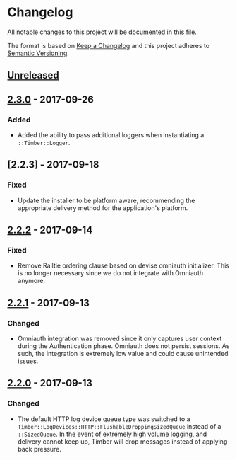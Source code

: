 # Changelog

All notable changes to this project will be documented in this file.

The format is based on [Keep a Changelog](http://keepachangelog.com/en/1.0.0/)
and this project adheres to [Semantic Versioning](http://semver.org/spec/v2.0.0.html).

## [Unreleased]

## [2.3.0] - 2017-09-26

### Added

  - Added the ability to pass additional loggers when instantiating a `::Timber::Logger`.

## [2.2.3] - 2017-09-18

### Fixed

  - Update the installer to be platform aware, recommending the appropriate delivery method
    for the application's platform.


## [2.2.2] - 2017-09-14

### Fixed

  - Remove Railtie ordering clause based on devise omniauth initializer. This is no longer
    necessary since we do not integrate with Omniauth anymore.

## [2.2.1] - 2017-09-13

### Changed

  - Omniauth integration was removed since it only captures user context during the Authentication
    phase. Omniauth does not persist sessions. As such, the integration is extremely low value
    and could cause unintended issues.

## [2.2.0] - 2017-09-13

### Changed

  - The default HTTP log device queue type was switched to a
    `Timber::LogDevices::HTTP::FlushableDroppingSizedQueue` instead of a `::SizedQueue`. In the
    event of extremely high volume logging, and delivery cannot keep up, Timber will drop messages
    instead of applying back pressure.


[Unreleased]: https://github.com/timberio/timber-ruby/compare/v2.3.0...HEAD
[2.3.0]: https://github.com/timberio/timber-ruby/compare/v2.2.2...v2.3.0
[2.2.2]: https://github.com/timberio/timber-ruby/compare/v2.2.2...v2.2.3
[2.2.2]: https://github.com/timberio/timber-ruby/compare/v2.2.1...v2.2.2
[2.2.1]: https://github.com/timberio/timber-ruby/compare/v2.2.0...v2.2.1
[2.2.0]: https://github.com/timberio/timber-ruby/compare/v2.1.10...v2.2.0
